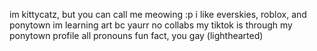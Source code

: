 im kittycatz, but you can call me meowing :p
i like everskies, roblox, and ponytown
im learning art bc yaurr
no collabs
my tiktok is through my ponytown profile
all pronouns
fun fact, you gay (lighthearted)
